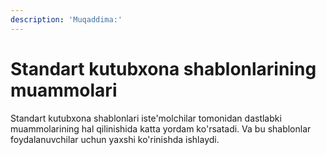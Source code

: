 ```yaml
---
description: 'Muqaddima:'
---
```


# Standart kutubxona shablonlarining muammolari



Standart kutubxona shablonlari iste'molchilar tomonidan dastlabki muammolarining hal qilinishida katta yordam ko'rsatadi. Va bu shablonlar foydalanuvchilar uchun yaxshi ko'rinishda ishlaydi.
